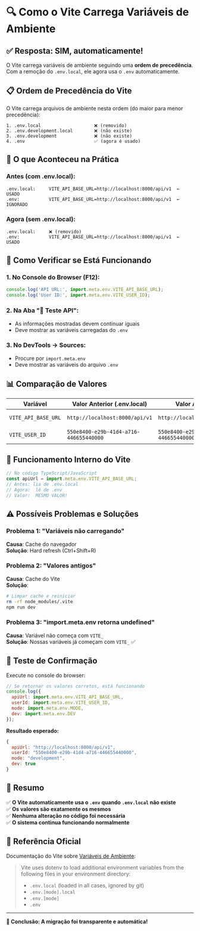 # 🔍 Como o Vite Carrega Variáveis de Ambiente

## ✅ **Resposta: SIM, automaticamente!**

O Vite carrega variáveis de ambiente seguindo uma **ordem de precedência**. Com a remoção do `.env.local`, ele agora usa o `.env` automaticamente.

## 📋 **Ordem de Precedência do Vite**

O Vite carrega arquivos de ambiente nesta ordem (do maior para menor precedência):

```
1. .env.local                    ❌ (removido)
2. .env.development.local        ❌ (não existe)
3. .env.development              ❌ (não existe)
4. .env                          ✅ (agora é usado)
```

## 🔄 **O que Aconteceu na Prática**

### **Antes (com .env.local):**
```
.env.local:     VITE_API_BASE_URL=http://localhost:8000/api/v1  ← USADO
.env:           VITE_API_BASE_URL=http://localhost:8000/api/v1  ← IGNORADO
```

### **Agora (sem .env.local):**
```
.env.local:     ❌ (removido)
.env:           VITE_API_BASE_URL=http://localhost:8000/api/v1  ← USADO
```

## 🧪 **Como Verificar se Está Funcionando**

### **1. No Console do Browser (F12):**
```javascript
console.log('API URL:', import.meta.env.VITE_API_BASE_URL);
console.log('User ID:', import.meta.env.VITE_USER_ID);
```

### **2. Na Aba "🧪 Teste API":**
- As informações mostradas devem continuar iguais
- Deve mostrar as variáveis carregadas do `.env`

### **3. No DevTools → Sources:**
- Procure por `import.meta.env`
- Deve mostrar as variáveis do arquivo `.env`

## 📊 **Comparação de Valores**

| Variável | Valor Anterior (.env.local) | Valor Atual (.env) | Status |
|----------|---------------------------|-------------------|--------|
| `VITE_API_BASE_URL` | `http://localhost:8000/api/v1` | `http://localhost:8000/api/v1` | ✅ Igual |
| `VITE_USER_ID` | `550e8400-e29b-41d4-a716-446655440000` | `550e8400-e29b-41d4-a716-446655440000` | ✅ Igual |

## 🔧 **Funcionamento Interno do Vite**

```javascript
// No código TypeScript/JavaScript
const apiUrl = import.meta.env.VITE_API_BASE_URL;
// Antes: lia de .env.local
// Agora:  lê de .env
// Valor:  MESMO VALOR!
```

## ⚠️ **Possíveis Problemas e Soluções**

### **Problema 1: "Variáveis não carregando"**
**Causa**: Cache do navegador  
**Solução**: Hard refresh (Ctrl+Shift+R)

### **Problema 2: "Valores antigos"**
**Causa**: Cache do Vite  
**Solução**: 
```bash
# Limpar cache e reiniciar
rm -rf node_modules/.vite
npm run dev
```

### **Problema 3: "import.meta.env retorna undefined"**
**Causa**: Variável não começa com `VITE_`  
**Solução**: Nossas variáveis já começam com `VITE_` ✅

## 🎯 **Teste de Confirmação**

Execute no console do browser:
```javascript
// Se retornar os valores corretos, está funcionando
console.log({
  apiUrl: import.meta.env.VITE_API_BASE_URL,
  userId: import.meta.env.VITE_USER_ID,
  mode: import.meta.env.MODE,
  dev: import.meta.env.DEV
});
```

**Resultado esperado:**
```javascript
{
  apiUrl: "http://localhost:8000/api/v1",
  userId: "550e8400-e29b-41d4-a716-446655440000",
  mode: "development",
  dev: true
}
```

## 📝 **Resumo**

✅ **O Vite automaticamente usa o `.env` quando `.env.local` não existe**  
✅ **Os valores são exatamente os mesmos**  
✅ **Nenhuma alteração no código foi necessária**  
✅ **O sistema continua funcionando normalmente**  

## 🔗 **Referência Oficial**

Documentação do Vite sobre [Variáveis de Ambiente](https://vitejs.dev/guide/env-and-mode.html#env-files):

> Vite uses dotenv to load additional environment variables from the following files in your environment directory:
> - `.env.local` (loaded in all cases, ignored by git)
> - `.env.[mode].local`
> - `.env.[mode]`
> - `.env`

---

**🎉 Conclusão: A migração foi transparente e automática!**